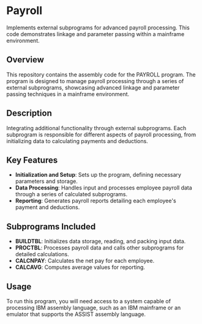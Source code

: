 # Payroll
Implements external subprograms for advanced payroll processing. This code demonstrates linkage and parameter passing within a mainframe environment.

## Overview
This repository contains the assembly code for the PAYROLL program. The program is designed to manage payroll processing through a series of external subprograms, showcasing advanced linkage and parameter passing techniques in a mainframe environment.

## Description
Integrating additional functionality through external subprograms. Each subprogram is responsible for different aspects of payroll processing, from initializing data to calculating payments and deductions.

## Key Features
- **Initialization and Setup**: Sets up the program, defining necessary parameters and storage.
- **Data Processing**: Handles input and processes employee payroll data through a series of calculated subprograms.
- **Reporting**: Generates payroll reports detailing each employee's payment and deductions.

## Subprograms Included
- **BUILDTBL**: Initializes data storage, reading, and packing input data.
- **PROCTBL**: Processes payroll data and calls other subprograms for detailed calculations.
- **CALCNPAY**: Calculates the net pay for each employee.
- **CALCAVG**: Computes average values for reporting.

## Usage
To run this program, you will need access to a system capable of processing IBM assembly language, such as an IBM mainframe or an emulator that supports the ASSIST assembly language.
